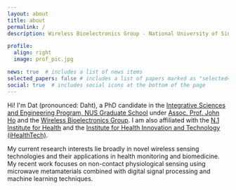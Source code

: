 ```yaml
---
layout: about
title: about
permalink: /
description: Wireless Bioelectronics Group - National University of Singapore (NUS)

profile:
  align: right
  image: prof_pic.jpg

news: true  # includes a list of news items
selected_papers: false # includes a list of papers marked as "selected={true}"
social: true  # includes social icons at the bottom of the page
---
```


Hi! I'm Dat (pronounced: Daht), a PhD candidate in the [Integrative Sciences and Engineering Program, NUS Graduate School](https://isep.nus.edu.sg) under [Assoc. Prof. John Ho](https://scholar.google.com.sg/citations?user=Uw83cL4AAAAJ&hl=en) and the [Wireless Bioelectronics Group](https://www.ece.nus.edu.sg/stfpage/hsyj/index.html). I am also affiliated with the [N.1 Institute for Health](https://n1labs.org/) and the [Institute for Health Innovation and Technology (iHealthTech)](https://ihealthtech.nus.edu.sg/).

My current research interests lie broadly in novel wireless sensing technologies and their applications in health monitoring and biomedicine. My recent work focuses on non-contact physiological sensing using microwave metamaterials combined with digital signal processing and machine learning techniques.
